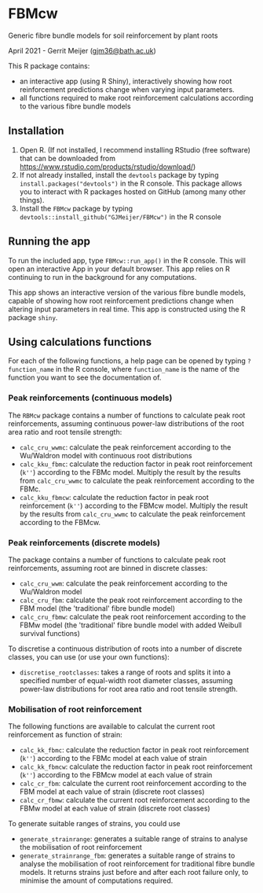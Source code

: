 # FBMcw

Generic fibre bundle models for soil reinforcement by plant roots

April 2021 - Gerrit Meijer (<gjm36@bath.ac.uk>)

This R package contains:

- an interactive app (using R Shiny), interactively showing how root reinforcement predictions change when varying input parameters.
- all functions required to make root reinforcement calculations according to the various fibre bundle models


## Installation

1. Open R. (If not installed, I recommend installing RStudio (free software) that can be downloaded from https://www.rstudio.com/products/rstudio/download/)
2. If not already installed, install the `devtools` package by typing `install.packages("devtools")` in the R console. This package allows you to interact with R packages hosted on GitHub (among many other things).
3. Install the `FBMcw` package by typing `devtools::install_github("GJMeijer/FBMcw")` in the R console


## Running the app

To run the included app, type `FBMcw::run_app()` in the R console. This will open an interactive App in your default browser. This app relies on R continuing to run in the background for any computations.

This app shows an interactive version of the various fibre bundle models, capable of showing how root reinforcement predictions change when altering input parameters in real time. This app is constructed using the R package `shiny`.


## Using calculations functions

For each of the following functions, a help page can be opened by typing `?function_name` in the R console, where `function_name` is the name of the function you want to see the documentation of.


### Peak reinforcements (continuous models)

The `RBMcw` package contains a number of functions to calculate peak root reinforcements, assuming continuous power-law distributions of the root area ratio and root tensile strength:

- `calc_cru_wwmc`: calculate the peak reinforcement according to the Wu/Waldron model with continuous root distributions
- `calc_kku_fbmc`: calculate the reduction factor in peak root reinforcement (`k''`) according to the FBMc model. Multiply the result by the results from `calc_cru_wwmc` to calculate the peak reinforcement according to the FBMc.
- `calc_kku_fbmcw`: calculate the reduction factor in peak root reinforcement (`k''`) according to the FBMcw model. Multiply the result by the results from `calc_cru_wwmc` to calculate the peak reinforcement according to the FBMcw.


### Peak reinforcements (discrete models)

The package contains a number of functions to calculate peak root reinforcements, assuming root are binned in discrete classes:

- `calc_cru_wwm`: calculate the peak reinforcement according to the Wu/Waldron model
- `calc_cru_fbm`: calculate the peak root reinforcement according to the FBM model (the 'traditional' fibre bundle model)
- `calc_cru_fbmw`: calculate the peak root reinforcement according to the FBMw model (the 'traditional' fibre bundle model with added Weibull survival functions)

To discretise a continuous distribution of roots into a number of discrete classes, you can use (or use your own functions):

- `discretise_rootclasses`: takes a range of roots and splits it into a specified number of equal-width root diameter classes, assuming power-law distributions for root area ratio and root tensile strength.

### Mobilisation of root reinforcement

The following functions are available to calculat the current root reinforcement as function of strain:

- `calc_kk_fbmc`: calculate the reduction factor in peak root reinforcement (`k''`) according to the FBMc model at each value of strain
- `calc_kk_fbmcw`: calculate the reduction factor in peak root reinforcement (`k''`) according to the FBMcw model at each value of strain
- `calc_cr_fbm`: calculate the current root reinforcement according to the FBM model at each value of strain (discrete root classes)
- `calc_cr_fbmw`: calculate the current root reinforcement according to the FBMw model at each value of strain (discrete root classes)

To generate suitable ranges of strains, you could use 

- `generate_strainrange`: generates a suitable range of strains to analyse the mobilisation of root reinforcement
- `generate_strainrange_fbm`: generates a suitable range of strains to analyse the mobilisation of root reinforcement for traditional fibre bundle models. It returns strains just before and after each root failure only, to minimise the amount of computations required. 
